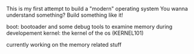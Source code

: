This is my first attempt to build a "modern" operating system
You wanna understand something? Build something like it!

boot: bootoader and some debug tools to examine memory during developement
kernel: the kernel of the os (KERNEL101)

currently working on the memory related stuff  
